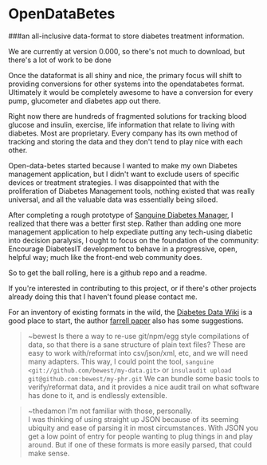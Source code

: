 OpenDataBetes
=============

###an all-inclusive data-format to store diabetes treatment information. 

We are currently at version 0.000, so there's not much to download, but there's a lot of work to be done

Once the dataformat is all shiny and nice, the primary focus will shift to providing conversions for other systems into the opendatabetes format. Ultimately it would be completely awesome to have a conversion for every pump, glucometer and diabetes app out there.

Right now there are hundreds of fragmented solutions for tracking blood glucose and insulin, exercise, life information that relate to living with diabetes. Most are proprietary. Every company has its own method of tracking and storing the data and they don't tend to play nice with each other.

Open-data-betes started because I wanted to make my own Diabetes management application, but I didn't want to exclude users of specific devices or treatment strategies. I was disappointed that with the proliferation of Diabetes Management tools, nothing existed that was really universal, and all the valuable data was essentially being siloed.

After completing a rough prototype of [Sanguine Diabetes Manager][1], I realized that there was a better first step. Rather than adding one more management application to help expediate putting any tech-using diabetic into decision paralysis, I ought to focus on the foundation of the community: Encourage DiabetesIT development to behave in a progressive, open, helpful way; much like the front-end web community does.

So to get the ball rolling, here is a github repo and a readme.

If you're interested in contributing to this project, or if there's other projects already doing this that I haven't found please contact me.

For an inventory of existing formats in the wild, the [Diabetes Data Wiki][2] is a good place to start, the author [farrell paper][3] also has some suggestions.

> ~bewest
> Is there a way to re-use git/npm/egg style compilations of data, so that there is a sane structure of plain text files?
> These are easy to work with/reformat into csv/json/xml, etc, and we will need many adapters.
> This way, I could point the tool, `sanguine <git://github.com/bewest/my-data.git>` or `insulaudit upload git@github.com:bewest/my-phr.git`
> We can bundle some basic tools to verify/reformat data, and it provides a nice audit trail on what software has done to it, and is endlessly extensible.

> ~thedamon
> I'm not familiar with those, personally.  
> I was thinking of using straight up JSON because of its seeming ubiquity and ease of parsing it in most circumstances. With JSON you get a low point of entry for people wanting to plug things in and play around.
> But if one of these formats is more easily parsed, that could make sense.

[1]: http://www.sanguinediabetes.com "Sanguine Diabetes Manager website"
[2]: http://diabetesdata.pbworks.com/w/page/17680096/FrontPage "Diabetes Data Wiki"
[3]: http://www.journalofdst.org/pdf/March2007/VOL-1-2-CGM1-FARRELL.pdf "farrell paper"
